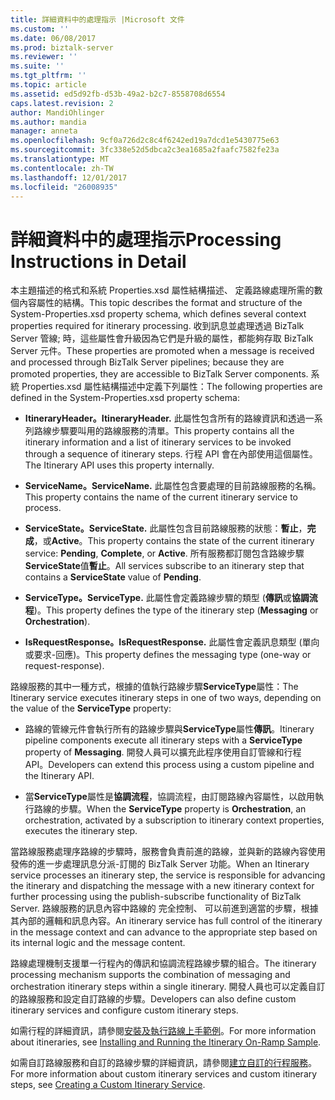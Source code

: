 ```yaml
---
title: 詳細資料中的處理指示 |Microsoft 文件
ms.custom: ''
ms.date: 06/08/2017
ms.prod: biztalk-server
ms.reviewer: ''
ms.suite: ''
ms.tgt_pltfrm: ''
ms.topic: article
ms.assetid: ed5d92fb-d53b-49a2-b2c7-8558708d6554
caps.latest.revision: 2
author: MandiOhlinger
ms.author: mandia
manager: anneta
ms.openlocfilehash: 9cf0a726d2c8c4f6242ed19a7dcd1e5430775e63
ms.sourcegitcommit: 3fc338e52d5dbca2c3ea1685a2faafc7582fe23a
ms.translationtype: MT
ms.contentlocale: zh-TW
ms.lasthandoff: 12/01/2017
ms.locfileid: "26008935"
---
```

# <a name="processing-instructions-in-detail"></a><span data-ttu-id="791f0-102">詳細資料中的處理指示</span><span class="sxs-lookup"><span data-stu-id="791f0-102">Processing Instructions in Detail</span></span>
<span data-ttu-id="791f0-103">本主題描述的格式和系統 Properties.xsd 屬性結構描述、 定義路線處理所需的數個內容屬性的結構。</span><span class="sxs-lookup"><span data-stu-id="791f0-103">This topic describes the format and structure of the System-Properties.xsd property schema, which defines several context properties required for itinerary processing.</span></span> <span data-ttu-id="791f0-104">收到訊息並處理透過 BizTalk Server 管線; 時，這些屬性會升級因為它們是升級的屬性，都能夠存取 BizTalk Server 元件。</span><span class="sxs-lookup"><span data-stu-id="791f0-104">These properties are promoted when a message is received and processed through BizTalk Server pipelines; because they are promoted properties, they are accessible to BizTalk Server components.</span></span> <span data-ttu-id="791f0-105">系統 Properties.xsd 屬性結構描述中定義下列屬性：</span><span class="sxs-lookup"><span data-stu-id="791f0-105">The following properties are defined in the System-Properties.xsd property schema:</span></span>  
  
-   <span data-ttu-id="791f0-106">**ItineraryHeader。**</span><span class="sxs-lookup"><span data-stu-id="791f0-106">**ItineraryHeader.**</span></span> <span data-ttu-id="791f0-107">此屬性包含所有的路線資訊和透過一系列路線步驟要叫用的路線服務的清單。</span><span class="sxs-lookup"><span data-stu-id="791f0-107">This property contains all the itinerary information and a list of itinerary services to be invoked through a sequence of itinerary steps.</span></span> <span data-ttu-id="791f0-108">行程 API 會在內部使用這個屬性。</span><span class="sxs-lookup"><span data-stu-id="791f0-108">The Itinerary API uses this property internally.</span></span>  
  
-   <span data-ttu-id="791f0-109">**ServiceName。**</span><span class="sxs-lookup"><span data-stu-id="791f0-109">**ServiceName.**</span></span> <span data-ttu-id="791f0-110">此屬性包含要處理的目前路線服務的名稱。</span><span class="sxs-lookup"><span data-stu-id="791f0-110">This property contains the name of the current itinerary service to process.</span></span>  
  
-   <span data-ttu-id="791f0-111">**ServiceState。**</span><span class="sxs-lookup"><span data-stu-id="791f0-111">**ServiceState.**</span></span> <span data-ttu-id="791f0-112">此屬性包含目前路線服務的狀態：**暫止**，**完成**，或**Active**。</span><span class="sxs-lookup"><span data-stu-id="791f0-112">This property contains the state of the current itinerary service: **Pending**, **Complete**, or **Active**.</span></span> <span data-ttu-id="791f0-113">所有服務都訂閱包含路線步驟**ServiceState**值**暫止**。</span><span class="sxs-lookup"><span data-stu-id="791f0-113">All services subscribe to an itinerary step that contains a **ServiceState** value of **Pending**.</span></span>  
  
-   <span data-ttu-id="791f0-114">**ServiceType。**</span><span class="sxs-lookup"><span data-stu-id="791f0-114">**ServiceType.**</span></span> <span data-ttu-id="791f0-115">此屬性會定義路線步驟的類型 (**傳訊**或**協調流程**)。</span><span class="sxs-lookup"><span data-stu-id="791f0-115">This property defines the type of the itinerary step (**Messaging** or **Orchestration**).</span></span>  
  
-   <span data-ttu-id="791f0-116">**IsRequestResponse。**</span><span class="sxs-lookup"><span data-stu-id="791f0-116">**IsRequestResponse.**</span></span> <span data-ttu-id="791f0-117">此屬性會定義訊息類型 (單向或要求-回應)。</span><span class="sxs-lookup"><span data-stu-id="791f0-117">This property defines the messaging type (one-way or request-response).</span></span>  
  
 <span data-ttu-id="791f0-118">路線服務的其中一種方式，根據的值執行路線步驟**ServiceType**屬性：</span><span class="sxs-lookup"><span data-stu-id="791f0-118">The Itinerary service executes itinerary steps in one of two ways, depending on the value of the **ServiceType** property:</span></span>  
  
-   <span data-ttu-id="791f0-119">路線的管線元件會執行所有的路線步驟與**ServiceType**屬性**傳訊**。</span><span class="sxs-lookup"><span data-stu-id="791f0-119">Itinerary pipeline components execute all itinerary steps with a **ServiceType** property of **Messaging**.</span></span> <span data-ttu-id="791f0-120">開發人員可以擴充此程序使用自訂管線和行程 API。</span><span class="sxs-lookup"><span data-stu-id="791f0-120">Developers can extend this process using a custom pipeline and the Itinerary API.</span></span>  
  
-   <span data-ttu-id="791f0-121">當**ServiceType**屬性是**協調流程**，協調流程，由訂閱路線內容屬性，以啟用執行路線的步驟。</span><span class="sxs-lookup"><span data-stu-id="791f0-121">When the **ServiceType** property is **Orchestration**, an orchestration, activated by a subscription to itinerary context properties, executes the itinerary step.</span></span>  
  
 <span data-ttu-id="791f0-122">當路線服務處理序路線的步驟時，服務會負責前進的路線，並與新的路線內容使用發佈的進一步處理訊息分派-訂閱的 BizTalk Server 功能。</span><span class="sxs-lookup"><span data-stu-id="791f0-122">When an Itinerary service processes an itinerary step, the service is responsible for advancing the itinerary and dispatching the message with a new itinerary context for further processing using the publish-subscribe functionality of BizTalk Server.</span></span> <span data-ttu-id="791f0-123">路線服務的訊息內容中路線的 完全控制、 可以前進到適當的步驟，根據其內部的邏輯和訊息內容。</span><span class="sxs-lookup"><span data-stu-id="791f0-123">An itinerary service has full control of the itinerary in the message context and can advance to the appropriate step based on its internal logic and the message content.</span></span>  
  
 <span data-ttu-id="791f0-124">路線處理機制支援單一行程內的傳訊和協調流程路線步驟的組合。</span><span class="sxs-lookup"><span data-stu-id="791f0-124">The itinerary processing mechanism supports the combination of messaging and orchestration itinerary steps within a single itinerary.</span></span> <span data-ttu-id="791f0-125">開發人員也可以定義自訂的路線服務和設定自訂路線的步驟。</span><span class="sxs-lookup"><span data-stu-id="791f0-125">Developers can also define custom itinerary services and configure custom itinerary steps.</span></span>  
  
 <span data-ttu-id="791f0-126">如需行程的詳細資訊，請參閱[安裝及執行路線上手範例](../esb-toolkit/installing-and-running-the-itinerary-on-ramp-sample.md)。</span><span class="sxs-lookup"><span data-stu-id="791f0-126">For more information about itineraries, see [Installing and Running the Itinerary On-Ramp Sample](../esb-toolkit/installing-and-running-the-itinerary-on-ramp-sample.md).</span></span>  
  
 <span data-ttu-id="791f0-127">如需自訂路線服務和自訂的路線步驟的詳細資訊，請參閱[建立自訂的行程服務](../esb-toolkit/creating-a-custom-itinerary-service.md)。</span><span class="sxs-lookup"><span data-stu-id="791f0-127">For more information about custom itinerary services and custom itinerary steps, see [Creating a Custom Itinerary Service](../esb-toolkit/creating-a-custom-itinerary-service.md).</span></span>